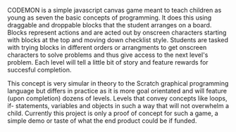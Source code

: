 CODEMON is a simple javascript canvas game meant to teach children as young as seven the basic concepts of programming. 
It does this using draggable and droppable blocks that the student arranges on a board. Blocks represent actions and are 
acted out by onscreen characters starting with blocks at the top and moving down checklist style. Students are tasked 
with trying blocks in different orders or arrangments to get onscreen characters to solve problems and thus give access
to the next level's problem. Each level will tell a little bit of story and feature rewards for succesful completion.

This concept is very simular in theory to the Scratch graphical programming language but differs in practice as it is
more goal orientated and will feature (upon completion) dozens of levels. Levels that convey concepts like loops, if-
statements, variables and objects in such a way that will not overwhelm a child. Currently this project is only a proof
of concept for such a game, a simple demo or taste of what the end product could be if funded.    
